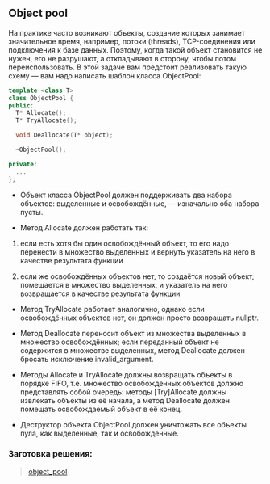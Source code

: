 ## Object pool

На практике часто возникают объекты, создание которых занимает значительное время,
например, потоки (threads), TCP-соединения или подключения к базе данных. Поэтому,
когда такой объект становится не нужен, его не разрушают, а откладывают в сторону,
чтобы потом переиспользовать. В этой задаче вам предстоит реализовать такую схему —
вам надо написать шаблон класса ObjectPool:

```cpp
template <class T>
class ObjectPool {
public:
  T* Allocate();
  T* TryAllocate();

  void Deallocate(T* object);

  ~ObjectPool();

private:
  ...
};
```

-   Объект класса ObjectPool должен поддерживать два набора объектов:
    выделенные и освобождённые, — изначально оба набора пусты.

-   Метод Allocate должен работать так:

1.  если есть хотя бы один освобождённый объект, то его надо перенести в множество
    выделенных и вернуть указатель на него в качестве результата функции

2.  если же освобождённых объектов нет, то создаётся новый объект, помещается в
    множество выделенных, и указатель на него возвращается в качестве результата функции

-   Метод TryAllocate работает аналогично, однако если освобождённых объектов нет, он
    должен просто возвращать nullptr.

-   Метод Deallocate переносит объект из множества выделенных в множество освобождённых;
    если переданный объект не содержится в множестве выделенных, метод Deallocate должен
    бросать исключение invalid_argument.

-   Методы Allocate и TryAllocate должны возвращать объекты в порядке FIFO, т.е. множество
    освобождённых объектов должно представлять собой очередь: методы [Try]Allocate должны
    извлекать объекты из её начала, а метод Deallocate должен помещать освобождаемый объект
    в её конец.

-   Деструктор объекта ObjectPool должен уничтожать все объекты пула, как выделенные,
    так и освобождённые.

### Заготовка решения:

>   [object_pool](https://d3c33hcgiwev3.cloudfront.net/3R24amTEEei5FgrpHNEYyg_dd74630064c411e8985557d7dae0004c_object_pool.cpp?Expires=1632960000&Signature=lU1ZaMV40P4kh-qJYd236x9XzfGcYHTqR3ctNn6lirM5JNVeZ8dmUhCBqhutIMT8B20nNsfSKDh7iLUG5NhR9N-wcZsVlbRalsWXsS5k806BV6Y7LsBPRQCTSZ4m-zUprBeoAQ6rf54OEs5E5gZI6sIv42JH9MbtkHCTd8pFoEM_&Key-Pair-Id=APKAJLTNE6QMUY6HBC5A)
